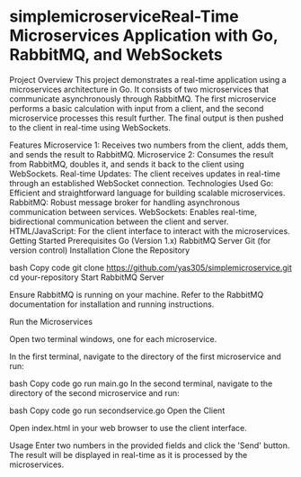 # simplemicroserviceReal-Time Microservices Application with Go, RabbitMQ, and WebSockets
Project Overview
This project demonstrates a real-time application using a microservices architecture in Go. It consists of two microservices that communicate asynchronously through RabbitMQ. The first microservice performs a basic calculation with input from a client, and the second microservice processes this result further. The final output is then pushed to the client in real-time using WebSockets.

Features
Microservice 1: Receives two numbers from the client, adds them, and sends the result to RabbitMQ.
Microservice 2: Consumes the result from RabbitMQ, doubles it, and sends it back to the client using WebSockets.
Real-time Updates: The client receives updates in real-time through an established WebSocket connection.
Technologies Used
Go: Efficient and straightforward language for building scalable microservices.
RabbitMQ: Robust message broker for handling asynchronous communication between services.
WebSockets: Enables real-time, bidirectional communication between the client and server.
HTML/JavaScript: For the client interface to interact with the microservices.
Getting Started
Prerequisites
Go (Version 1.x)
RabbitMQ Server
Git (for version control)
Installation
Clone the Repository

bash
Copy code
git clone https://github.com/yas305/simplemicroservice.git
cd your-repository
Start RabbitMQ Server

Ensure RabbitMQ is running on your machine. Refer to the RabbitMQ documentation for installation and running instructions.

Run the Microservices

Open two terminal windows, one for each microservice.

In the first terminal, navigate to the directory of the first microservice and run:

bash
Copy code
go run main.go
In the second terminal, navigate to the directory of the second microservice and run:

bash
Copy code
go run secondservice.go
Open the Client

Open index.html in your web browser to use the client interface.

Usage
Enter two numbers in the provided fields and click the 'Send' button. The result will be displayed in real-time as it is processed by the microservices.

